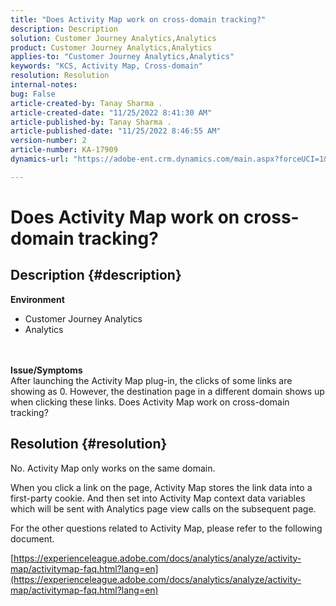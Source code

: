 ```yaml
---
title: "Does Activity Map work on cross-domain tracking?"
description: Description
solution: Customer Journey Analytics,Analytics
product: Customer Journey Analytics,Analytics
applies-to: "Customer Journey Analytics,Analytics"
keywords: "KCS, Activity Map, Cross-domain"
resolution: Resolution
internal-notes: 
bug: False
article-created-by: Tanay Sharma .
article-created-date: "11/25/2022 8:41:30 AM"
article-published-by: Tanay Sharma .
article-published-date: "11/25/2022 8:46:55 AM"
version-number: 2
article-number: KA-17909
dynamics-url: "https://adobe-ent.crm.dynamics.com/main.aspx?forceUCI=1&pagetype=entityrecord&etn=knowledgearticle&id=fc907bf3-9c6c-ed11-9561-6045bd006e5a"

---
```

# Does Activity Map work on cross-domain tracking?

## Description {#description}

<b>Environment</b>
- Customer Journey Analytics
- Analytics

<br> <br><b>Issue/Symptoms</b><br>After launching the Activity Map plug-in, the clicks of some links are showing as 0. However, the destination page in a different domain shows up when clicking these links. Does Activity Map work on cross-domain tracking?<br>

## Resolution {#resolution}


No. Activity Map only works on the same domain.

When you click a link on the page, Activity Map stores the link data into a first-party cookie. And then set into Activity Map context data variables which will be sent with Analytics page view calls on the subsequent page.

For the other questions related to Activity Map, please refer to the following document.

[https://experienceleague.adobe.com/docs/analytics/analyze/activity-map/activitymap-faq.html?lang=en](https://experienceleague.adobe.com/docs/analytics/analyze/activity-map/activitymap-faq.html?lang=en)


